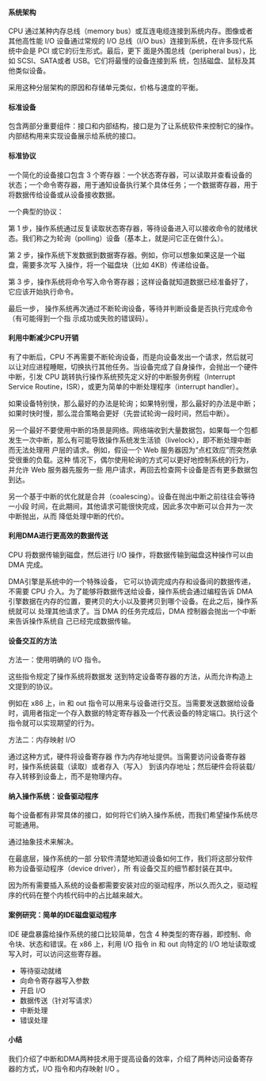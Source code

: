 #### 系统架构

CPU 通过某种内存总线（memory bus）或互连电缆连接到系统内存。图像或者其他高性能 I/O 设备通过常规的 I/O 总线（I/O bus）连接到系统，在许多现代系统中会是 PCI 或它的衍生形式。最后，更下 面是外围总线（peripheral bus），比如 SCSI、SATA或者 USB。它们将最慢的设备连接到系 统，包括磁盘、鼠标及其他类似设备。

采用这种分层架构的原因和存储单元类似，价格与速度的平衡。

#### 标准设备

包含两部分重要组件：接口和内部结构，接口是为了让系统软件来控制它的操作。内部结构用来实现设备展示给系统的接口。

#### 标准协议

一个简化的设备接口包含 3 个寄存器：一个状态寄存器，可以读取并查看设备的状态；一个命令寄存器，用于通知设备执行某个具体任务；一个数据寄存器，用于将数据传给设备或从设备接收数据。

一个典型的协议：

第 1 步，操作系统通过反复读取状态寄存器，等待设备进入可以接收命令的就绪状态。我们称之为轮询（polling）设备（基本上，就是问它正在做什么）。

第 2 步，操作系统下发数据到数据寄存器。例如，你可以想象如果这是一个磁盘，需要多次写 入操作，将一个磁盘块（比如 4KB）传递给设备。

第 3 步，操作系统将命令写入命令寄存器；这样设备就知道数据已经准备好了，它应该开始执行命令。

最后一步， 操作系统再次通过不断轮询设备，等待并判断设备是否执行完成命令（有可能得到一个指 示成功或失败的错误码）。

#### 利用中断减少CPU开销

有了中断后，CPU 不再需要不断轮询设备，而是向设备发出一个请求，然后就可以让对应进程睡眠，切换执行其他任务。当设备完成了自身操作，会抛出一个硬件中断，引发 CPU 跳转执行操作系统预先定义好的中断服务例程（Interrupt Service Routine，ISR），或更为简单的中断处理程序（interrupt handler）。

如果设备特别快，那么最好的办法是轮询；如果特别慢，那么最好的办法是中断；如果时快时慢，那么混合策略会更好（先尝试轮询一段时间，然后中断）。

另一个最好不要使用中断的场景是网络。网络端收到大量数据包，如果每一个包都发生一次中断，那么有可能导致操作系统发生活锁（livelock），即不断处理中断而无法处理用 户层的请求。例如，假设一个 Web 服务器因为“点杠效应”而突然承受很重的负载。这种 情况下，偶尔使用轮询的方式可以更好地控制系统的行为，并允许 Web 服务器先服务一些 用户请求，再回去检查网卡设备是否有更多数据包到达。

另一个基于中断的优化就是合并（coalescing）。设备在抛出中断之前往往会等待一小段 时间，在此期间，其他请求可能很快完成，因此多次中断可以合并为一次中断抛出，从而 降低处理中断的代价。

#### 利用DMA进行更高效的数据传送

CPU 将数据传输到磁盘，然后进行 I/O 操作，将数据传输到磁盘这种操作可以由 DMA 完成。

DMA引擎是系统中的一个特殊设备， 它可以协调完成内存和设备间的数据传递，不需要 CPU 介入。为了能够将数据传送给设备，操作系统会通过编程告诉 DMA 引擎数据在内存的位置，要拷贝的大小以及要拷贝到哪个设备。在此之后，操作系统就可以 处理其他请求了。当 DMA 的任务完成后，DMA 控制器会抛出一个中断来告诉操作系统自 己已经完成数据传输。

#### 设备交互的方法

方法一：使用明确的 I/O 指令。

这些指令规定了操作系统将数据发 送到特定设备寄存器的方法，从而允许构造上文提到的协议。

例如在 x86 上，in 和 out 指令可以用来与设备进行交互。当需要发送数据给设备时，调用者指定一个存入数据的特定寄存器及一个代表设备的特定端口。执行这个指令就可以实现期望的行为。

方法二：内存映射 I/O

通过这种方式，硬件将设备寄存器 作为内存地址提供。当需要访问设备寄存器时，操作系统装载（读取）或者存入（写入） 到该内存地址；然后硬件会将装载/存入转移到设备上，而不是物理内存。

#### 纳入操作系统：设备驱动程序

每个设备都有非常具体的接口，如何将它们纳入操作系统，而我们希望操作系统尽可能通用。

通过抽象技术来解决。

在最底层，操作系统的一部 分软件清楚地知道设备如何工作，我们将这部分软件称为设备驱动程序（device driver），所 有设备交互的细节都封装在其中。

因为所有需要插入系统的设备都需要安装对应的驱动程序，所以久而久之，驱动程序的代码在整个内核代码中的占比越来越大。

#### 案例研究：简单的IDE磁盘驱动程序

IDE 硬盘暴露给操作系统的接口比较简单，包含 4 种类型的寄存器，即控制、命令块、状态和错误。在 x86 上，利用 I/O 指令 in 和 out 向特定的 I/O 地址读取或写入时，可以访问这些寄存器。

- 等待驱动就绪
- 向命令寄存器写入参数
- 开启 I/O
- 数据传送（针对写请求）
- 中断处理
- 错误处理

#### 小结

我们介绍了中断和DMA两种技术用于提高设备的效率，介绍了两种访问设备寄存器的方式，I/O 指令和内存映射 I/O 。

